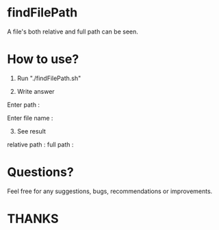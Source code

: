 # findFilePath
A file's both relative and full path can be seen. 

# How to use?

1. Run "./findFilePath.sh"

2. Write answer

  Enter path :

  Enter file name :

3. See result

relative path : 
full path : 

# Questions?

Feel free for any suggestions, bugs, recommendations or improvements.

# THANKS
